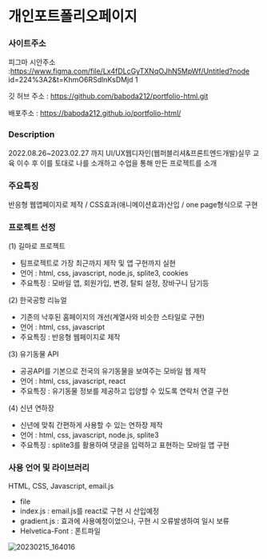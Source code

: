 # 개인포트폴리오페이지
### 사이트주소 
피그마 시안주소 :https://www.figma.com/file/Lx4fDLcGyTXNqOJhN5MpWf/Untitled?node
id=224%3A2&t=KhmO6RSdlnKsDMjd 1

깃 허브 주소 : https://github.com/baboda212/portfolio-html.git

배포주소 :  https://baboda212.github.io/portfolio-html/

### Description
2022.08.26~2023.02.27 까지 UI/UX웹디자인(웹퍼블리셔&프론트엔드개발)실무 교육 이수 후 이를 토대로 나를 소개하고 수업을 통해 만든 프로젝트를 소개
### 주요특징
반응형 웹앱페이지로 제작 / CSS효과(애니메이션효과)산입 / one page형식으로 구현
### 프로젝트 선정
(1) 길마로 프로젝트
 - 팀프로젝트로 가장 최근까지 제작 및 앱 구현까지 실현
 - 언어 : html, css, javascript, node.js, splite3, cookies
 - 주요특징 : 모바일 앱, 회원가입, 변경, 탈퇴 설정, 장바구니 담기등 
 
(2) 한국공항 리뉴얼 
 - 기존의 낙후된 홈페이지의 개선(계열사와 비슷한 스타일로 구현)
 - 언어 : html, css, javascript
 - 주요특징 : 반응형 웹페이지로 제작 
 
(3) 유기동물 API 
 - 공공API를 기본으로 전국의 유기동물을 보여주는 모바일 웹 제작
 - 언어 : html, css, javascript, react
 - 주요특징 : 유기동물 정보를 제공하고 입양할 수 있도록 연락처 연결 구현
 
(4) 신년 연하장 
 - 신년에 맞춰 간편하게 사용할 수 있는 연하장 제작
 - 언어 : html, css, javascript, node.js, splite3
 - 주요특징 : splite3를 활용하여 댓글을 입력하고 표현하는 모바일 앱 구현
 
### 사용 언어 및 라이브러리 
HTML, CSS, Javascript, email.js
* file
 * index.js : email.js를 react로 구현 시 산입예정
 * gradient.js : 효과에 사용예정이었으나, 구현 시 오류발생하여 일시 보류
 * Helvetica-Font : 폰트파일

![20230215_164016](https://user-images.githubusercontent.com/113665619/218963769-206d1d79-7649-47d9-843c-929252e56cd1.png) 
